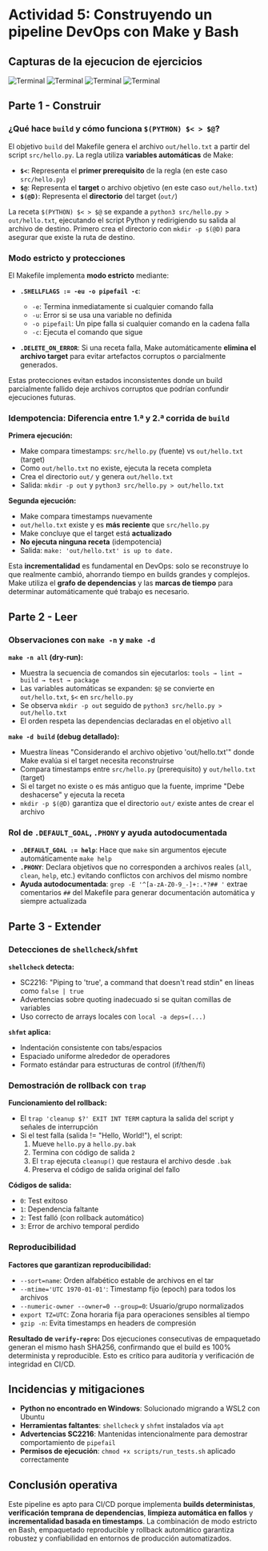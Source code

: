 # Actividad 5: Construyendo un pipeline DevOps con Make y Bash
## Capturas de la ejecucion de ejercicios

![Terminal](imagenes/Ejercicios_1_2_y_3.png)
![Terminal](imagenes/Ejercicio4_completo.png)
![Terminal](imagenes/Ejercicio6.png)
![Terminal](imagenes/Ejercicios_7_y_8.png)

## Parte 1 - Construir

### ¿Qué hace `build` y cómo funciona `$(PYTHON) $< > $@`?

El objetivo `build` del Makefile genera el archivo `out/hello.txt` a partir del script `src/hello.py`. La regla utiliza **variables automáticas** de Make:

- **`$<`**: Representa el **primer prerequisito** de la regla (en este caso `src/hello.py`)
- **`$@`**: Representa el **target** o archivo objetivo (en este caso `out/hello.txt`)
- **`$(@D)`**: Representa el **directorio** del target (`out/`)

La receta `$(PYTHON) $< > $@` se expande a `python3 src/hello.py > out/hello.txt`, ejecutando el script Python y redirigiendo su salida al archivo de destino. Primero crea el directorio con `mkdir -p $(@D)` para asegurar que existe la ruta de destino.

### Modo estricto y protecciones

El Makefile implementa **modo estricto** mediante:

- **`.SHELLFLAGS := -eu -o pipefail -c`**: 
  - `-e`: Termina inmediatamente si cualquier comando falla
  - `-u`: Error si se usa una variable no definida  
  - `-o pipefail`: Un pipe falla si cualquier comando en la cadena falla
  - `-c`: Ejecuta el comando que sigue

- **`.DELETE_ON_ERROR`**: Si una receta falla, Make automáticamente **elimina el archivo target** para evitar artefactos corruptos o parcialmente generados.

Estas protecciones evitan estados inconsistentes donde un build parcialmente fallido deje archivos corruptos que podrían confundir ejecuciones futuras.

### Idempotencia: Diferencia entre 1.ª y 2.ª corrida de `build`

**Primera ejecución:**
- Make compara timestamps: `src/hello.py` (fuente) vs `out/hello.txt` (target)
- Como `out/hello.txt` no existe, ejecuta la receta completa
- Crea el directorio `out/` y genera `out/hello.txt`
- Salida: `mkdir -p out` y `python3 src/hello.py > out/hello.txt`

**Segunda ejecución:**
- Make compara timestamps nuevamente
- `out/hello.txt` existe y es **más reciente** que `src/hello.py`
- Make concluye que el target está **actualizado**
- **No ejecuta ninguna receta** (idempotencia)
- Salida: `make: 'out/hello.txt' is up to date.`

Esta **incrementalidad** es fundamental en DevOps: solo se reconstruye lo que realmente cambió, ahorrando tiempo en builds grandes y complejos. Make utiliza el **grafo de dependencias** y las **marcas de tiempo** para determinar automáticamente qué trabajo es necesario.

## Parte 2 - Leer

### Observaciones con `make -n` y `make -d`

**`make -n all` (dry-run):**
- Muestra la secuencia de comandos sin ejecutarlos: `tools → lint → build → test → package`
- Las variables automáticas se expanden: `$@` se convierte en `out/hello.txt`, `$<` en `src/hello.py`
- Se observa `mkdir -p out` seguido de `python3 src/hello.py > out/hello.txt`
- El orden respeta las dependencias declaradas en el objetivo `all`

**`make -d build` (debug detallado):**
- Muestra líneas "Considerando el archivo objetivo 'out/hello.txt'" donde Make evalúa si el target necesita reconstruirse
- Compara timestamps entre `src/hello.py` (prerequisito) y `out/hello.txt` (target)
- Si el target no existe o es más antiguo que la fuente, imprime "Debe deshacerse" y ejecuta la receta
- `mkdir -p $(@D)` garantiza que el directorio `out/` existe antes de crear el archivo

### Rol de `.DEFAULT_GOAL`, `.PHONY` y ayuda autodocumentada

- **`.DEFAULT_GOAL := help`**: Hace que `make` sin argumentos ejecute automáticamente `make help`
- **`.PHONY`**: Declara objetivos que no corresponden a archivos reales (`all`, `clean`, `help`, etc.) evitando conflictos con archivos del mismo nombre
- **Ayuda autodocumentada**: `grep -E '^[a-zA-Z0-9_-]+:.*?## '` extrae comentarios `##` del Makefile para generar documentación automática y siempre actualizada

## Parte 3 - Extender

### Detecciones de `shellcheck`/`shfmt`

**`shellcheck` detecta:**
- SC2216: "Piping to 'true', a command that doesn't read stdin" en líneas como `false | true`
- Advertencias sobre quoting inadecuado si se quitan comillas de variables
- Uso correcto de arrays locales con `local -a deps=(...)`

**`shfmt` aplica:**
- Indentación consistente con tabs/espacios
- Espaciado uniforme alrededor de operadores
- Formato estándar para estructuras de control (if/then/fi)

### Demostración de rollback con `trap`

**Funcionamiento del rollback:**
- El `trap 'cleanup $?' EXIT INT TERM` captura la salida del script y señales de interrupción
- Si el test falla (salida != "Hello, World!"), el script:
  1. Mueve `hello.py` a `hello.py.bak` 
  2. Termina con código de salida `2`
  3. El `trap` ejecuta `cleanup()` que restaura el archivo desde `.bak`
  4. Preserva el código de salida original del fallo

**Códigos de salida:**
- `0`: Test exitoso
- `1`: Dependencia faltante
- `2`: Test falló (con rollback automático)
- `3`: Error de archivo temporal perdido

### Reproducibilidad

**Factores que garantizan reproducibilidad:**
- `--sort=name`: Orden alfabético estable de archivos en el tar
- `--mtime='UTC 1970-01-01'`: Timestamp fijo (epoch) para todos los archivos
- `--numeric-owner --owner=0 --group=0`: Usuario/grupo normalizados
- `export TZ=UTC`: Zona horaria fija para operaciones sensibles al tiempo
- `gzip -n`: Evita timestamps en headers de compresión

**Resultado de `verify-repro`:**
Dos ejecuciones consecutivas de empaquetado generan el mismo hash SHA256, confirmando que el build es 100% determinista y reproducible. Esto es crítico para auditoría y verificación de integridad en CI/CD.

## Incidencias y mitigaciones

- **Python no encontrado en Windows**: Solucionado migrando a WSL2 con Ubuntu
- **Herramientas faltantes**: `shellcheck` y `shfmt` instalados vía `apt`
- **Advertencias SC2216**: Mantenidas intencionalmente para demostrar comportamiento de `pipefail`
- **Permisos de ejecución**: `chmod +x scripts/run_tests.sh` aplicado correctamente

## Conclusión operativa

Este pipeline es apto para CI/CD porque implementa **builds deterministas**, **verificación temprana de dependencias**, **limpieza automática en fallos** y **incrementalidad basada en timestamps**. La combinación de modo estricto en Bash, empaquetado reproducible y rollback automático garantiza robustez y confiabilidad en entornos de producción automatizados.

